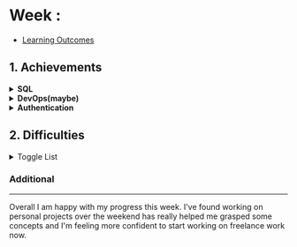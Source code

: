 # Week : 

- [Learning Outcomes](https://learn.foundersandcoders.com/course/syllabus/developer/week03-project03-server/learning-outcomes/)

## 1. Achievements

<details><summary><strong>SQL</strong></summary>

---

We decided to use Supabase for our database, which works differently from SQLite that we had learned in the workshop. I wanted to make sure I could write code in SQL and utilse SQLite, so I did some work on a personal project. The idea was to create a simple user table that stores a user's details when they sign up.

``` js
export const signup = async (req, res) => {
  const { email, password } = req.body;

  try {
    const userId = await createUser(email, password); // Hashing occurs in createUser
    res.status(201).json({ message: "User created successfully", userId });
  } catch (error) {
    console.error("Error creating user:", error);
    res.status(500).json({ message: "Internal server error" });
  }
};
```
```js
const createUser = async (email, password) => {
  try {
    const hashedPassword = await bcrypt.hash(password, 10); // Hash the password
    const query = "INSERT INTO users (email, hashed_password) VALUES (?, ?)";

    const stmt = db.prepare(query);
    const body = stmt.run(email, hashedPassword);
    console.log("User created successfully with ID:", body.lastInsertRowid);
    return body.lastInsertRowid;
  } catch (err) {
    console.error("Error creating user:", err.message); // Log specific error message
    throw new Error("Database error"); // Throw a custom error
  }
};
```

Once I wrote my code, I used Postman to test if it worked and could insert the data into the table. I got a message saying it was successful, but the data wasn't added to the table.
I decided to add console logs at every step to try and determine where the issue was coming from:

```js
const createUser = async (email, password) => {
  console.log('Attempting to create user with email:', email); // Debug log

  const hashedPassword = await bcrypt.hash(password, 10);
  console.log('Password hashed successfully'); // Debug log

  const query = "INSERT INTO users (email, hashed_password) VALUES (?, ?)";
  
  try {
    const stmt = db.prepare(query);
    console.log('Statement prepared'); // Debug log
    
    const body = stmt.run(email, hashedPassword);
    console.log('Insert operation completed with result:', body); // Debug log
    console.log("User created successfully with ID:", body.lastInsertRowid);
    
    // Verify the insert worked
    const verifyStmt = db.prepare('SELECT * FROM users WHERE id = ?');
    const inserted = verifyStmt.get(body.lastInsertRowid);
    console.log('Verified inserted user:', inserted);
    
    return body.lastInsertRowid;
  } catch (err) {
    console.error("Error creating user:", err);
    console.error("Error details:", err.message); // More error details
    throw err;
  }
};
```

After running this, I found the issue was that the process.env.DB_FILE was undefined. I wasn't aware you needed a .env file. I still want to spend some time with SQLite and intend to make some more complex tables and functions.

</details>

<details><summary><strong>DevOps(maybe)</strong></summary>

---
Last week I mentioned I took a Devops role but I think I am refering to something different. What I meant was It was my role to get the backend set up and all dependancies and packages installed and planned how the backend would be communicating with the front end. 

This week I expanded on my function that handles quesries so that it could POST as well as GET data 

```ts
const fetchData = async (
  table: string,
  method: string,
  body?: any, 
): Promise<any> => {
  try {
    const response = await fetch(`http://localhost:3000/${table}`, {
      method: method,
      headers: {
        "Content-Type": "application/json",
      },
      body: method === "POST" ? JSON.stringify(body) : null, 
    });

    if (!response.ok) {
      throw new Error(`Error: ${response.status}`);
    }

    const data = await response.json();
    return data;
  } catch (error) {
    console.error("Error fetching data:", error);
    throw error;
  }
};

export { fetchData };
```

And this can be called like this

```ts
 const handleSubmit = async (e: React.FormEvent<HTMLFormElement>) => {
    e.preventDefault();
    await fetchData("register", "POST", await createUserObject());
  };
```
This function will need to be renamed for readability
</details>

<details><summary><strong>Authentication</strong></summary>

---
We decided to handle password hashing on ourr front end. I found it easiest to do this by breaking the task down into steps to make it easier for me to understand. I did this by storing the users details into a object including the hashed password, which was generated using the hashPassword function

```ts
  const createUserObject = async (): Promise<UserObject> => {
    const { confirm_password, password, ...userObject } = formData;
    userObject.password_hash = await hashPassword(password);
    return userObject as UserObject;
  };
```

This object then gets sent to our backend using the function stated in the previous section

```ts
await fetchData("register", "POST", await createUserObject());
      setIsSuccess(true);
      setFormData(INITIAL_FORM_STATE);
    } catch (error) {
      console.error("Registration failed:", error);
    }
```

I'm sure this task could be handled in fewer steps, but when we decided to hash the password before storing it, this method felt easiest forr me to write. Below is how the password is being hashed and salted

```ts
import bcrypt from "bcryptjs";

const hashPassword = async (password: string): Promise<string> => {
  const saltRounds = 12;
  const hash = await bcrypt.hash(password, saltRounds);
  return hash;
};

export default hashPassword;
```

</details>



## 2. Difficulties

<details><summary>Toggle List</summary>

---
I previously felt like I was getting more confident using Typescript, but in this project so farr it has been a bit of a struggle for me. Using it with React feels like a bit of a pain, and often quite confusing. I'm feeling like im using ChatGpt more than I would like to to figure out why my code isn't working, and it quite often comes down to type issues.

</details>



### Additional

---

Overall I am happy with my progress this week. I've found working on personal projects over the weekend has really helped me grasped some concepts and I'm feeling more confident to start working on freelance work now.

</details>
